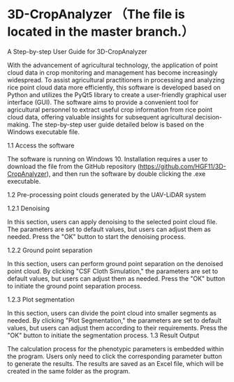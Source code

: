 # 3D-CropAnalyzer （The file is located in the master branch.）
A Step-by-step User Guide for 3D-CropAnalyzer

With the advancement of agricultural technology, the application of point cloud data in crop monitoring and management has become increasingly widespread. To assist agricultural practitioners in processing and analyzing rice point cloud data more efficiently, this software is developed based on Python and utilizes the PyQt5 library to create a user-friendly graphical user interface (GUI). The software aims to provide a convenient tool for agricultural personnel to extract useful crop information from rice point cloud data, offering valuable insights for subsequent agricultural decision-making. The step-by-step user guide detailed below is based on the Windows executable file.

1.1	Access the software 

The software is running on Windows 10. Installation requires a user to download the file from the GitHub repository (https://github.com/HGF11/3D-CropAnalyzer), and then run the software by double clicking the .exe executable. 

1.2	Pre-processing point clouds generated by the UAV-LiDAR system

1.2.1 Denoising

In this section, users can apply denoising to the selected point cloud file. The parameters are set to default values, but users can adjust them as needed. Press the "OK" button to start the denoising process.

1.2.2 Ground point separation

In this section, users can perform ground point separation on the denoised point cloud. By clicking "CSF Cloth Simulation," the parameters are set to default values, but users can adjust them as needed. Press the "OK" button to initiate the ground point separation process.

1.2.3 Plot segmentation

In this section, users can divide the point cloud into smaller segments as needed. By clicking "Plot Segmentation," the parameters are set to default values, but users can adjust them according to their requirements. Press the "OK" button to initiate the segmentation process.
1.3 Result Output

The calculation process for the phenotypic parameters is embedded within the program. Users only need to click the corresponding parameter button to generate the results. The results are saved as an Excel file, which will be created in the same folder as the program.
